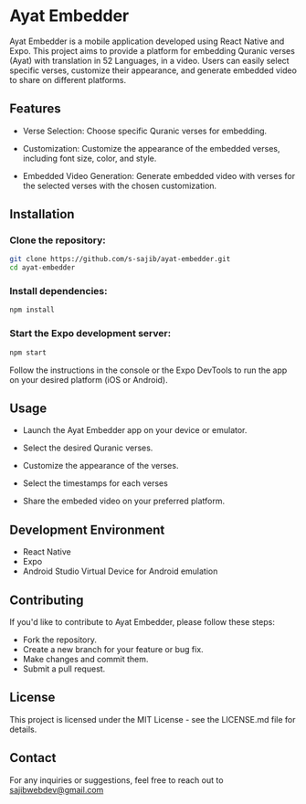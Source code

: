 # Ayat Embedder

Ayat Embedder is a mobile application developed using React Native and Expo. This project aims to provide a platform for embedding Quranic verses (Ayat) with translation in 52 Languages, in a video. Users can easily select specific verses, customize their appearance, and generate embedded video to share on different platforms.

## Features

- Verse Selection: Choose specific Quranic verses for embedding.

- Customization: Customize the appearance of the embedded verses, including font size, color, and style.

- Embedded Video Generation: Generate embedded video with verses for the selected verses with the chosen customization.


## Installation

### Clone the repository:

```bash
git clone https://github.com/s-sajib/ayat-embedder.git
cd ayat-embedder
```

### Install dependencies:

```bash
npm install
```

### Start the Expo development server:

```bash
npm start
```

Follow the instructions in the console or the Expo DevTools to run the app on your desired platform (iOS or Android).

## Usage

- Launch the Ayat Embedder app on your device or emulator.

- Select the desired Quranic verses.

- Customize the appearance of the verses.

- Select the timestamps for each verses

- Share the embeded video on your preferred platform.

## Development Environment
- React Native
- Expo
- Android Studio Virtual Device for Android emulation

## Contributing
If you'd like to contribute to Ayat Embedder, please follow these steps:

- Fork the repository.
- Create a new branch for your feature or bug fix.
- Make changes and commit them.
- Submit a pull request.

## License
This project is licensed under the MIT License - see the LICENSE.md file for details.

## Contact
For any inquiries or suggestions, feel free to reach out to sajibwebdev@gmail.com

